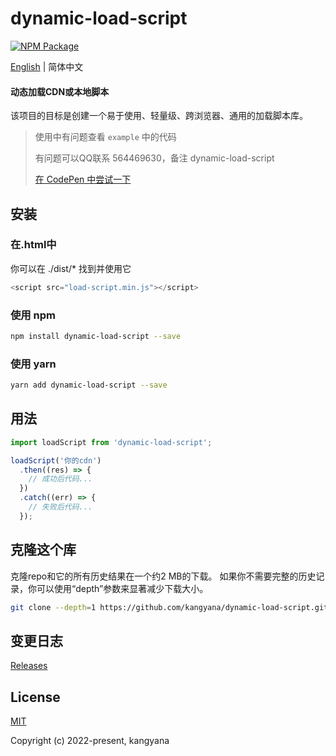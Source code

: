 # dynamic-load-script

[![NPM Package][npm]][npm-url]

[English](./README.md) | 简体中文

#### 动态加载CDN或本地脚本

该项目的目标是创建一个易于使用、轻量级、跨浏览器、通用的加载脚本库。  

> 使用中有问题查看 `example` 中的代码
>
> 有问题可以QQ联系 564469630，备注 dynamic-load-script
>
> [在 CodePen 中尝试一下](https://codepen.io/kangyana/pen/rNYyPWB)
>

## 安装

### 在.html中

你可以在 ./dist/* 找到并使用它

```javascript
<script src="load-script.min.js"></script>
```

### 使用 npm

```bash
npm install dynamic-load-script --save
```

### 使用 yarn

```bash
yarn add dynamic-load-script --save
```

## 用法

```javascript
import loadScript from 'dynamic-load-script';

loadScript('你的cdn')
  .then((res) => {
    // 成功后代码...
  })
  .catch((err) => {
    // 失败后代码...
  });
```

## 克隆这个库

克隆repo和它的所有历史结果在一个约2 MB的下载。 如果你不需要完整的历史记录，你可以使用“depth”参数来显著减少下载大小。  

```bash
git clone --depth=1 https://github.com/kangyana/dynamic-load-script.git
```

## 变更日志

[Releases](https://github.com/kangyana/dynamic-load-script/releases)

## License

[MIT](./LICENSE)

Copyright (c) 2022-present, kangyana


[npm]: https://img.shields.io/npm/v/dynamic-load-script
[npm-url]: https://www.npmjs.com/package/dynamic-load-script
